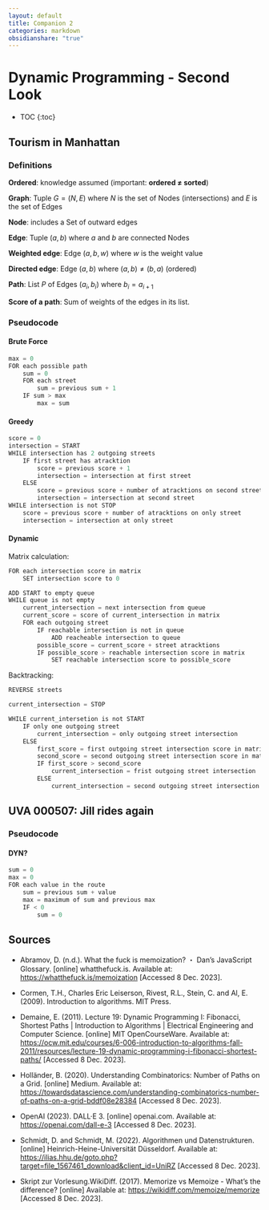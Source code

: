 ```yaml
---
layout: default
title: Companion 2
categories: markdown
obsidianshare: "true"
---
```



<script type="text/javascript" charset="utf-8" 
src="https://cdn.mathjax.org/mathjax/latest/MathJax.js?config=TeX-AMS-MML_HTMLorMML,
https://vincenttam.github.io/javascripts/MathJaxLocal.js"></script>



# Dynamic Programming - Second Look



* TOC 
{:toc}




## Tourism in Manhattan


### Definitions

$\textbf{Ordered}$: knowledge assumed (important: **ordered $\neq$ sorted**)

$\textbf{Graph}$: Tuple $G = (N, E)$ where $N$ is the set of Nodes (intersections) and $E$ is the set of Edges

$\textbf{Node}$: includes a Set of outward edges

$\textbf{Edge}$: Tuple $(a, b)$ where $a$ and $b$ are connected Nodes

$\textbf{Weighted edge}$: Edge $(a, b, w)$ where $w$ is the weight value

$\textbf{Directed edge}$: Edge $(a, b)$ where $(a, b) \neq (b, a)$ (ordered)

$\textbf{Path}$: List $P$ of Edges $(a_i, b_i)$ where $b_i = a_{i+1}$ 

$\textbf{Score of a path}$: Sum of weights of the edges in its list.


### Pseudocode

#### Brute Force

```java
max = 0
FOR each possible path
	sum = 0
	FOR each street
		sum = previous sum + 1
	IF sum > max
		max = sum
```


#### Greedy

```java
score = 0
intersection = START
WHILE intersection has 2 outgoing streets
	IF first street has atracktion
		score = previous score + 1
		intersection = intersection at first street
	ELSE
		score = previous score + number of atracktions on second street
		intersection = intersection at second street
WHILE intersection is not STOP
	score = previous score + number of atracktions on only street
	intersection = intersection at only street
```

#### Dynamic

Matrix calculation:
```java
FOR each intersection score in matrix
	SET intersection score to 0

ADD START to empty queue
WHILE queue is not empty
	current_intersection = next intersection from queue
	current_score = score of current_intersection in matrix
	FOR each outgoing street
		IF reachable intersection is not in queue
			ADD reacheable intersection to queue
		possible_score = current_score + street atracktions
		IF possible_score > reachable intersection score in matrix
			SET reachable intersection score to possible_score

```

Backtracking:
```java
REVERSE streets

current_intersection = STOP

WHILE current_intersetion is not START
	IF only one outgoing street
		current_intersection = only outgoing street intersection
	ELSE
		first_score = first outgoing street intersection score in matrix
		second_score = second outgoing street intersection score in matrix
		IF first_score > second_score
			current_intersection = frist outgoing street intersection
		ELSE 
			current_intersection = second outgoing street intersection
```

## UVA 000507: Jill rides again

### Pseudocode

#### DYN?
```java
sum = 0
max = 0
FOR each value in the route
	sum = previous sum + value
	max = maximum of sum and previous max
	IF < 0
		sum = 0
```

## Sources

- Abramov, D. (n.d.). What the fuck is memoization? ・ Dan’s JavaScript Glossary. [online] whatthefuck.is. Available at: <https://whatthefuck.is/memoization> [Accessed 8 Dec. 2023].

- Cormen, T.H., Charles Eric Leiserson, Rivest, R.L., Stein, C. and Al, E. (2009). Introduction to algorithms. MIT Press.

- Demaine, E. (2011). Lecture 19: Dynamic Programming I: Fibonacci, Shortest Paths \| Introduction to Algorithms \| Electrical Engineering and Computer Science. [online] MIT OpenCourseWare. Available at: <https://ocw.mit.edu/courses/6-006-introduction-to-algorithms-fall-2011/resources/lecture-19-dynamic-programming-i-fibonacci-shortest-paths/> [Accessed 8 Dec. 2023].

- Holländer, B. (2020). Understanding Combinatorics: Number of Paths on a Grid. [online] Medium. Available at: <https://towardsdatascience.com/understanding-combinatorics-number-of-paths-on-a-grid-bddf08e28384> [Accessed 8 Dec. 2023].

- OpenAI (2023). DALL·E 3. [online] openai.com. Available at: <https://openai.com/dall-e-3> [Accessed 8 Dec. 2023].

- Schmidt, D. and Schmidt, M. (2022). Algorithmen und Datenstrukturen. [online] Heinrich-Heine-Universität Düsseldorf. Available at: <https://ilias.hhu.de/goto.php?target=file_1567461_download&client_id=UniRZ> [Accessed 8 Dec. 2023]. 

- Skript zur Vorlesung.WikiDiff. (2017). Memorize vs Memoize - What’s the difference? [online] Available at: <https://wikidiff.com/memoize/memorize> [Accessed 8 Dec. 2023].